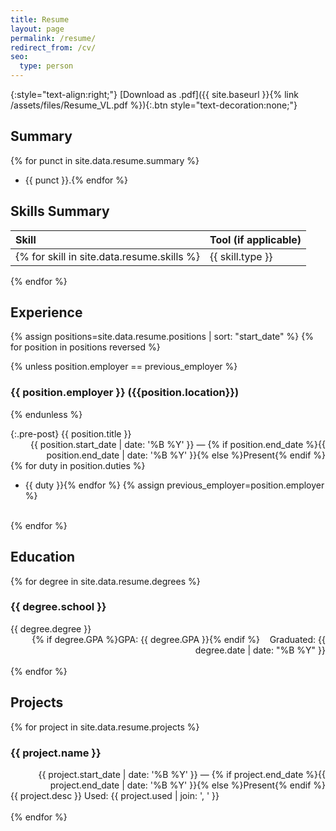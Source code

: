 ```yaml
---
title: Resume
layout: page
permalink: /resume/
redirect_from: /cv/
seo:
  type: person
---
```


{:style="text-align:right;"}
[Download as .pdf]({{ site.baseurl }}{% link /assets/files/Resume_VL.pdf %}){:.btn style="text-decoration:none;"}

## Summary

{% for punct in site.data.resume.summary %}
- {{ punct }}.{% endfor %}

## Skills Summary

| Skill        | Tool (if applicable) |
|:-------------|:---------------------|
{% for skill in site.data.resume.skills %}| {{ skill.type }} | {% for tool in skill.tools %}{{ tool }}{% unless forloop.last %}, {% endunless %}{% endfor %} |  
{% endfor %}

## Experience

{% assign positions=site.data.resume.positions | sort: "start_date" %}
{% for position in positions reversed %}

{% unless position.employer == previous_employer %}

### {{ position.employer }} ({{position.location}})

{% endunless %}

{:.pre-post}
{{ position.title }}
<time datetime="{{ position.start_date | date_to_xmlschema }}" style="display:block;text-align:right;">
  {{ position.start_date | date: '%B %Y' }} &mdash; {% if position.end_date %}{{ position.end_date | date: '%B %Y' }}{% else %}Present{% endif %}
</time>
{% for duty in position.duties %}
- {{ duty }}{% endfor %}
{% assign previous_employer=position.employer %}
<br />
{% endfor %}

## Education

{% for degree in site.data.resume.degrees %}

### {{ degree.school }}

{{ degree.degree }}
<time datetime="{{ degree.date | date_to_xmlschema }}" style="display:block;text-align:right;">{% if degree.GPA %}GPA: {{ degree.GPA }}{% endif %}&nbsp;&nbsp;&nbsp;&nbsp;Graduated: {{ degree.date | date: "%B %Y" }}</time>
<br />
{% endfor %}

## Projects

{% for project in site.data.resume.projects %}

### {{ project.name }}

<time datetime="{{ project.start_date | date_to_xmlschema }}" style="display:block;text-align:right;">
  {{ project.start_date | date: '%B %Y' }} &mdash; {% if project.end_date %}{{ project.end_date | date: '%B %Y' }}{% else %}Present{% endif %}
</time>  
{{ project.desc }}    
<span class="pre-post">Used:</span> {{ project.used | join: ', ' }}<br />
<br />
{% endfor %}